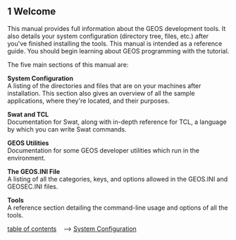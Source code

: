 ## 1 Welcome

This manual provides full information about the GEOS 
development tools. It also details your system 
configuration (directory tree, files, etc.) after you've 
finished installing the tools. This manual is intended as 
a reference guide. You should begin learning about 
GEOS programming with the tutorial.

The five main sections of this manual are:

**System Configuration**  
A listing of the directories and files that 
are on your machines after installation. 
This section also gives an overview of all 
the sample applications, where they're 
located, and their purposes.

**Swat and TCL**  
Documentation for Swat, along with 
in-depth reference for TCL, a language by 
which you can write Swat commands.

**GEOS Utilities**  
Documentation for some GEOS developer 
utilities which run in the environment.

**The GEOS.INI File**  
A listing of all the categories, keys, and 
options allowed in the GEOS.INI and 
GEOSEC.INI files.

**Tools**  
A reference section detailing the 
command-line usage and options of all 
the tools.

[table of contents](../tools.md) &nbsp;&nbsp; --> [System Configuration](tconfig.md)